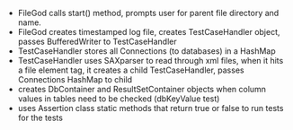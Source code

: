 - FileGod calls start() method, prompts user for parent file directory and name.
- FileGod creates timestamped log file, creates TestCaseHandler object, passes BufferedWriter to TestCaseHandler
- TestCaseHandler stores all Connections (to databases) in a HashMap
- TestCaseHandler uses SAXparser to read through xml files, when it hits a file element tag, it creates a child TestCaseHandler, passes Connections HashMap to child
- creates DbContainer and ResultSetContainer objects when column values in tables need to be checked (dbKeyValue test)
- uses Assertion class static methods that return true or false to run tests for the tests
